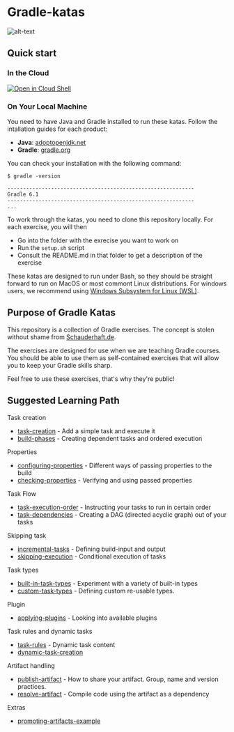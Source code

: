 # Gradle-katas

![alt-text](https://jaxenter.com/wp-content/uploads/2016/06/Screen-Shot-2016-06-06-at-2.56.13-PM.png "Gradle logo")

## Quick start

### In the Cloud

[![Open in Cloud Shell](https://gstatic.com/cloudssh/images/open-btn.svg)](https://console.cloud.google.com/cloudshell/editor?cloudshell_git_repo=https://github.com/praqma-training/gradle-katas.git)

### On Your Local Machine

You need to have Java and Gradle installed to run these katas. Follow the intallation guides for each product:

- **Java**: [adoptopenjdk.net](https://adoptopenjdk.net/)
- **Gradle**: [gradle.org](https://gradle.org/install/)

You can check your installation with the following command:
```
$ gradle -version

------------------------------------------------------------
Gradle 6.1
------------------------------------------------------------
...
```

To work through the katas, you need to clone this repository locally.
For each exercise, you will then

- Go into the folder with the exrecise you want to work on
- Run the `setup.sh` script
- Consult the README.md in that folder to get a description of the exercise

These katas are designed to run under Bash, so they should be straight forward to run on MacOS or most commont Linux distributions.
For windows users, we recommend using [Windows Subsystem for Linux (WSL)](https://docs.microsoft.com/en-us/windows/wsl/install-win10).

## Purpose of Gradle Katas

This repository is a collection of Gradle exercises.
The concept is stolen without shame from [Schauderhaft.de](http://blog.schauderhaft.de/gitkata/).

The exercises are designed for use when we are teaching Gradle courses. You should be able to use them as self-contained exercises that will allow you to keep your Gradle skills sharp.

Feel free to use these exercises, that's why they're public!

## Suggested Learning Path

Task creation
 - [task-creation](./task-creation/README.md) - Add a simple task and execute it
 - [build-phases](./build-phases/README.md) - Creating dependent tasks and ordered execution

Properties
 - [configuring-properties](./configuring-properties/README.md) - Different ways of passing properties to the build
 - [checking-properties](./checking-properties/README.md) - Verifying and using passed properties

Task Flow
 - [task-execution-order](./task-execution-order/README.md) - Instructing your tasks to run in certain order
 - [task-dependencies](./task-dependencies/README.md) - Creating a DAG (directed acyclic graph) out of your tasks


Skipping task
 - [incremental-tasks](./incremental-tasks/README.md) - Defining build-input and output
 - [skipping-execution](./skipping-execution/README.md) - Conditional execution of tasks


Task types
 - [built-in-task-types](./built-in-task-types/README.md) - Experiment with a variety of built-in types
 - [custom-task-types](./custom-task-types/README.md) - Defining custom re-usable types.


Plugin
 - [applying-plugins](./applying-plugins/README.md) - Looking into available plugins


Task rules and dynamic tasks
 - [task-rules](./task-rules/README.md) - Dynamic task content
 - [dynamic-task-creation](./dynamic-task-creation/README.md)


Artifact handling
 - [publish-artifact](./publish-artifact/README.md) - How to share your artifact. Group, name and version practices.
 - [resolve-artifact](./resolve-artifact/README.md) - Compile code using the artifact as a dependency

Extras
 - [promoting-artifacts-example](./promoting-artifacts-example/README.md)

